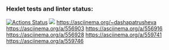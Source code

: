 ### Hexlet tests and linter status:
[![Actions Status](https://github.com/dashapatrusheva/frontend-project-44/workflows/hexlet-check/badge.svg)](https://github.com/dashapatrusheva/frontend-project-44/actions)
<a href="https://codeclimate.com/github/dashapatrusheva/frontend-project-44/maintainability"><img src="https://api.codeclimate.com/v1/badges/8e627705d98c88d36f4f/maintainability" /></a>
https://asciinema.org/~dashapatrusheva
https://asciinema.org/a/556903
https://asciinema.org/a/556916
https://asciinema.org/a/556928
https://asciinema.org/a/559741
https://asciinema.org/a/559746